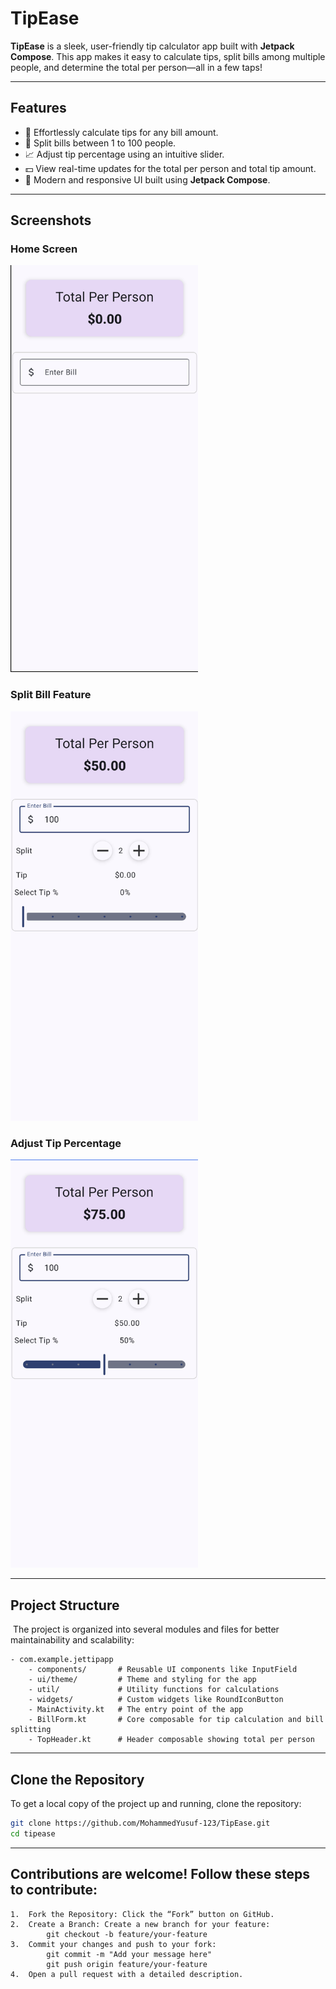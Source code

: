 # TipEase

**TipEase** is a sleek, user-friendly tip calculator app built with **Jetpack Compose**. This app makes it easy to calculate tips, split bills among multiple people, and determine the total per person—all in a few taps!

---

## Features

- 🎯 Effortlessly calculate tips for any bill amount.
- 🧾 Split bills between 1 to 100 people.
- 📈 Adjust tip percentage using an intuitive slider.
- 💵 View real-time updates for the total per person and total tip amount.
- 🎨 Modern and responsive UI built using **Jetpack Compose**.

---

## Screenshots

### Home Screen
<img src="screenshots/home_screen.png" alt="Home Screen" width="300"/>

### Split Bill Feature
<img src="screenshots/split_bill.png" alt="Split Bill" width="300"/>

### Adjust Tip Percentage
<img src="screenshots/adjust_tip.png" alt="Adjust Tip Percentage" width="300"/>

---

## Project Structure
﻿
The project is organized into several modules and files for better maintainability and scalability:
```
- com.example.jettipapp
    - components/       # Reusable UI components like InputField
    - ui/theme/         # Theme and styling for the app
    - util/             # Utility functions for calculations
    - widgets/          # Custom widgets like RoundIconButton
    - MainActivity.kt   # The entry point of the app
    - BillForm.kt       # Core composable for tip calculation and bill splitting
    - TopHeader.kt      # Header composable showing total per person
```

---

## Clone the Repository
To get a local copy of the project up and running, clone the repository:
```bash
git clone https://github.com/MohammedYusuf-123/TipEase.git
cd tipease
```

---

## Contributions are welcome! Follow these steps to contribute:
	1.	Fork the Repository: Click the “Fork” button on GitHub.
	2.	Create a Branch: Create a new branch for your feature:
			git checkout -b feature/your-feature
	3.	Commit your changes and push to your fork:
			git commit -m "Add your message here"
			git push origin feature/your-feature
	4.	Open a pull request with a detailed description.
